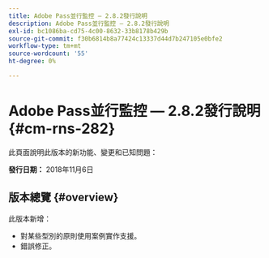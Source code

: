 ```yaml
---
title: Adobe Pass並行監控 — 2.8.2發行說明
description: Adobe Pass並行監控 — 2.8.2發行說明
exl-id: bc1086ba-cd75-4c00-8632-33b8178b429b
source-git-commit: f30b6814b8a77424c13337d44d7b247105e0bfe2
workflow-type: tm+mt
source-wordcount: '55'
ht-degree: 0%

---
```


# Adobe Pass並行監控 — 2.8.2發行說明 {#cm-rns-282}

此頁面說明此版本的新功能、變更和已知問題：

**發行日期：** 2018年11月6日

## 版本總覽 {#overview}

此版本新增：

* 對某些型別的原則使用案例實作支援。
* 錯誤修正。
